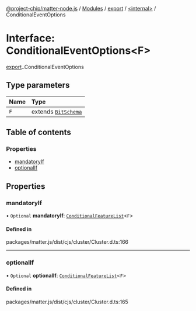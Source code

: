 [@project-chip/matter-node.js](../README.md) / [Modules](../modules.md) / [export](../modules/export.md) / [<internal\>](../modules/export._internal_.md) / ConditionalEventOptions

# Interface: ConditionalEventOptions<F\>

[export](../modules/export.md).[<internal>](../modules/export._internal_.md).ConditionalEventOptions

## Type parameters

| Name | Type |
| :------ | :------ |
| `F` | extends [`BitSchema`](../modules/exports_schema.md#bitschema) |

## Table of contents

### Properties

- [mandatoryIf](export._internal_.ConditionalEventOptions.md#mandatoryif)
- [optionalIf](export._internal_.ConditionalEventOptions.md#optionalif)

## Properties

### mandatoryIf

• `Optional` **mandatoryIf**: [`ConditionalFeatureList`](../modules/exports_cluster.md#conditionalfeaturelist)<`F`\>

#### Defined in

packages/matter.js/dist/cjs/cluster/Cluster.d.ts:166

___

### optionalIf

• `Optional` **optionalIf**: [`ConditionalFeatureList`](../modules/exports_cluster.md#conditionalfeaturelist)<`F`\>

#### Defined in

packages/matter.js/dist/cjs/cluster/Cluster.d.ts:165
